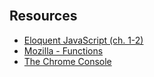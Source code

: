 <section class="module-section" name="Resources">&nbsp;</section>

## Resources

* [Eloquent JavaScript (ch. 1-2)](http://eloquentJavaScript.net/index.html)
* [Mozilla - Functions](https://developer.mozilla.org/en-US/docs/Web/JavaScript/Reference/Functions)
* [The Chrome Console](https://developer.chrome.com/devtools/docs/console)
